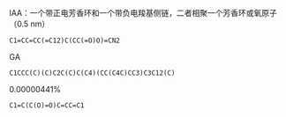 IAA：一个带正电芳香环和一个带负电羧基侧链，二者相聚一个芳香环或氧原子（0.5 nm）

```smiles
C1=CC=CC(=C12)C(CC(=O)O)=CN2
```

GA

```smiles
C1CCC(C)(C)C2C(C)C(C4)(CC(C4C)CC3)C3C12(C)
```

0.00000441%

```smiles
C1=C(C(O)=O)C=CC=C1

```
